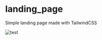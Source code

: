 # landing_page
Simple landing page made with TailwindCSS

![test](https://user-images.githubusercontent.com/39743205/184426191-96e47e10-3533-47d2-be51-a3bbb9ee3b21.gif)
